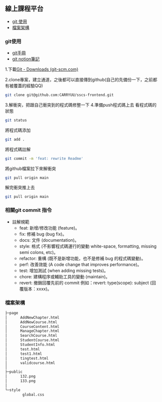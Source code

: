 ## 線上課程平台
- [git 使用](#git使用)
- [檔案架構](#檔案架構)

### git使用
- [git手冊](https://w3c.hexschool.com/git/b9be5b1e)
- [git notion筆記](https://jagged-veil-0e3.notion.site/git-216c171d3a774b3485baa0932aa46b40?pvs=4)

1.下載[Git - Downloads (git-scm.com)](https://git-scm.com/downloads)

2.clone專案，建立通道，之後都可以直接傳到github(自己的先備份一下，之前都有被覆蓋的經驗QQ)

```Bash
git clone git@github.com:CARRYUU/sscs-frontend.git
```
3.解衝突，把跟自己衝突到的程式碼修整一下
4.準備push程式碼上去
看程式碼的狀態
```Bash
git status
```
將程式碼添加
```Bash
git add .
```
將程式碼註解
```Bash
git commit -m 'feat: rewrite Readme'
```

將github檔案拉下來解衝突
```Bash
git pull origin main
```
解完衝突推上去
```Bash
git pull origin main
```
### 相關git commit 指令
- 註解規範
    - feat: 新增/修改功能 (feature)。
    - fix: 修補 bug (bug fix)。
    - docs: 文件 (documentation)。
    - style: 格式 (不影響程式碼運行的變動 white-space, formatting, missing semi colons, etc)。
    - refactor: 重構 (既不是新增功能，也不是修補 bug 的程式碼變動)。
    - perf: 改善效能 (A code change that improves performance)。
    - test: 增加測試 (when adding missing tests)。
    - chore: 建構程序或輔助工具的變動 (maintain)。
    - revert: 撤銷回覆先前的 commit 例如：revert: type(scope): subject (回覆版本：xxxx)。
### 檔案架構
```Bash
├─page
│      AddNewChapter.html
│      AddNewCourse.html
│      CourseContent.html
│      ManageChapter.html
│      SearchCourse.html
│      StudentCourse.html
│      StudentInfo.html
│      test.html
│      test1.html
│      tingtest.html
│      validcourse.html
│
├─public
│      132.png
│      133.png
│
└─style
        global.css
```

